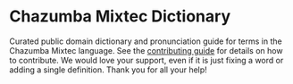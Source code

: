 
# Chazumba Mixtec Dictionary

Curated public domain dictionary and pronunciation guide for terms in the Chazumba Mixtec language. See the [contributing guide](https://github.com/drumworkteam/term/blob/make/.github/contributing.md) for details on how to contribute. We would love your support, even if it is just fixing a word or adding a single definition. Thank you for all your help!